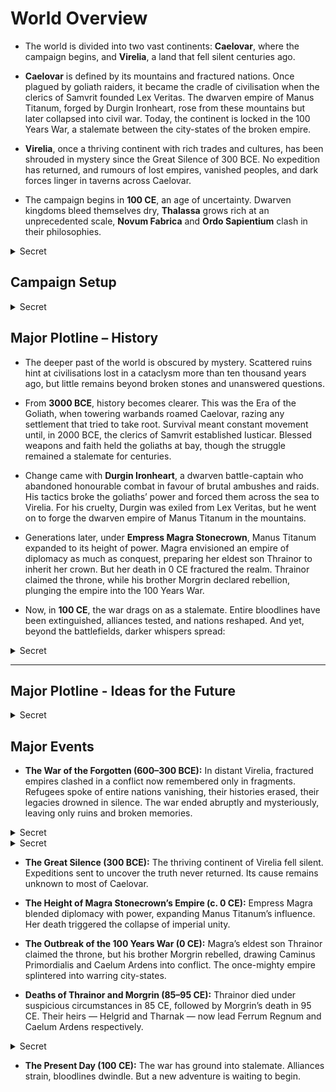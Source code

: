 ﻿# World Overview

- The world is divided into two vast continents: **Caelovar**, where the campaign begins, and **Virelia**, a land that fell silent centuries ago.

- **Caelovar** is defined by its mountains and fractured nations. Once plagued by goliath raiders, it became the cradle of civilisation when the clerics of Samvrit founded Lex Veritas. The dwarven empire of Manus Titanum, forged by Durgin Ironheart, rose from these mountains but later collapsed into civil war. Today, the continent is locked in the 100 Years War, a stalemate between the city-states of the broken empire.

- **Virelia**, once a thriving continent with rich trades and cultures, has been shrouded in mystery since the Great Silence of 300 BCE. No expedition has returned, and rumours of lost empires, vanished peoples, and dark forces linger in taverns across Caelovar.

- The campaign begins in **100 CE**, an age of uncertainty. Dwarven kingdoms bleed themselves dry, **Thalassa** grows rich at an unprecedented scale, **Novum Fabrica** and **Ordo Sapientium** clash in their philosophies.
<details data-secret="true"><summary>Secret</summary>
  Whispers of warforged spread once more across the seas — constructs outside the Wheel, tied to **Daraksha**’s pact with **Drazkul**. Their resurgence is a sign that the cycle may break again.

  The Triad of Balance — Samvrit, Ishvarael, and Varnesh — suspect Daraksha’s hand in their resurgence, but lack proof strong enough to justify divine judgment. The warforged schemata, relics of forbidden creation once sealed within Esochrein’s Vaults, were stolen by the Hollow Coin Syndicate at her unseen prompting.
  
  Each warforged carries a soul that should have returned to the Wheel — prisoners once taken by Drazkul Vurntash or victims captured by other warforged. Their bondage denies the Wheel its rhythm, slowly unbalancing life and death.
  
  As their numbers grow, the Triad feel the strain reverberate through the cosmos. Should the balance tip further, they may act as they once did at the end of the last age — unmaking the world to restore order.
</details>


## Campaign Setup

<details data-secret="true"><summary>Secret</summary>
  There will be two parallel campaigns running in the world. Two different parties of 6. 
  
  The Krome Team will be starting at level 10. Their character information is stored in Players.md

  The Watford Team will be starting at level 6. Their character information is stored in WatfordPlayers.md


</details>



## Major Plotline – History

- The deeper past of the world is obscured by mystery. Scattered ruins hint at civilisations lost in a cataclysm more than ten thousand years ago, but little remains beyond broken stones and unanswered questions.

- From **3000 BCE**, history becomes clearer. This was the Era of the Goliath, when towering warbands roamed Caelovar, razing any settlement that tried to take root. Survival meant constant movement until, in 2000 BCE, the clerics of Samvrit established Iusticar. Blessed weapons and faith held the goliaths at bay, though the struggle remained a stalemate for centuries.

- Change came with **Durgin Ironheart**, a dwarven battle-captain who abandoned honourable combat in favour of brutal ambushes and raids. His tactics broke the goliaths’ power and forced them across the sea to Virelia. For his cruelty, Durgin was exiled from Lex Veritas, but he went on to forge the dwarven empire of Manus Titanum in the mountains.

- Generations later, under **Empress Magra Stonecrown**, Manus Titanum expanded to its height of power. Magra envisioned an empire of diplomacy as much as conquest, preparing her eldest son Thrainor to inherit her crown. But her death in 0 CE fractured the realm. Thrainor claimed the throne, while his brother Morgrin declared rebellion, plunging the empire into the 100 Years War.

- Now, in **100 CE**, the war drags on as a stalemate. Entire bloodlines have been extinguished, alliances tested, and nations reshaped. And yet, beyond the battlefields, darker whispers spread:
<details data-secret="true"><summary>Secret</summary>
  Those who know the forbidden histories of the War of the Forgotten understand the truth. The Silence was not a natural calamity, but the aftermath of Drazkul Vurntash’s conquest. His warforged legions swept across Virelia, enslaving its people and binding their souls into iron shells.
  
  When the dirge cores that powered those legions began to fail, their hosts disintegrated and the freed spirits surged back into the Wheel, nearly tearing it apart. The Triad of Balance intervened — sealing Virelia in divine silence to contain the rupture.
  
  For four centuries, that silence has endured. No ship bound for Virelia has ever returned, their wrecks lost to the Sea of Dread or to the guardians that remain upon its shores. The re-emergence of warforged on Caelovar is not the return of survivors, but proof that the stolen schemata of their making have been found and used anew.

  The miners in the Badlands work against their will, trapped in debt to the Sildore Exchange, a Thalassan merchant bank turned predatory loan shark. To pay off their bondage, they extract rare earth metals sold by Ash & Ledger to the Hollow Coin Syndicate. These metals vanish overseas, feeding secret forges where warforged are made. Recently, some of these constructs have appeared in the 100 Years War, bolstering Tharnak Stonecrown’s forces.

  Khardek Stonecrown did not build a grand design so much as lash out in bitterness. Forever overshadowed by his siblings, he poisoned Magra and Thrainor not to claim their thrones but to see their legacies ruined. Retreating into Ferraria Tenebris, he steeped himself in spite and secrecy.

  Through reckless bargains such as the **Dustvale Accord**, Khardek bartered away fragments of Manus Titanum’s heritage for forbidden aid. It was this act of desperation that allowed **Drazkul Vurntash** to ferry the warforged across the sea. To Khardek, they were perfect weapons to wound Ferrum Regnum — silent, tireless, and underestimated, much as he himself had been.

  What he failed to grasp was that their resurgence threatened the Wheel itself. Souls bound into steel, denied their return, unravel the cosmic balance. In his pettiness, Khardek opened a door for chaos far greater than he could ever understand, his spite serving the designs of powers beyond his control.

  The existence of the warforged threatens the wheel. Souls that would be claimed and returned to the wheel are trapped in mechanical bodies. Even broken warforged that seem beyond repair have a dirge core that binds souls to the steel. As chaos builds, the gods start turning the wheel towards another reset in order to preserve the cosmic order. Chaos itself threatens the stability of the wheel. Daraksha's meddling is geared to destabilise the wheel. If the chaos she brings to the world gets to a level that the wheel cannot handle before another reset occurs, it will fall apart, tearing apart the cosmic order and allowing Daraksha to seize it and mould reality to her will.

  The Triad of Balance — Samvrit, Ishvarael, and Varnesh — stand apart from the rest of the pantheon. They alone can act directly if the Wheel falters, for their strength is bound to its turning rather than mortal worship. All other gods, even the mightiest, must work through the hands of mortals.

  Among them, Aurelion Threx trembles in secret. The warforged did not simply slaughter his zealots — they shattered the hierarchies and chains that sustained his stolen divinity. His empire of law was his altar, and its breaking has left him weakened. Yet to mortals he presents only fire and certainty, masking fear with the illusion of unbroken strength.
</details>

---

## Major Plotline - Ideas for the Future

<details data-secret="true"><summary>Secret</summary>

  The campaign ideas and log for the Watford Team will be stored in Watford_Log.md

  The campaign ideas and log for the Krome Team will be stored in Session_Log.md

</details>

## Major Events

- **The War of the Forgotten (600–300 BCE):** In distant Virelia, fractured empires clashed in a conflict now remembered only in fragments. Refugees spoke of entire nations vanishing, their histories erased, their legacies drowned in silence. The war ended abruptly and mysteriously, leaving only ruins and broken memories.
<details data-secret="true"><summary>Secret</summary>
  The War of the Forgotten was Virelia’s last great struggle before the Silence. Drazkul unleashed his warforged against Dominatus Rex, binding souls into steel to stave off collapse. Though he won battles, the war consumed his people, leaving only husks of once-great civilisations. Daraksha’s pact with him marked the desperate final act of a doomed continent.
</details>

<details data-secret="true"><summary>Secret</summary>

- **The Warforged and the Pact of Souls** During the desperate days of the Duergar exodus, Drazkul Vurntash forged a forbidden pact with the goddess Daraksha, who had herself sown the chaos that drove the refugees to ruin. In exchange for their salvation, Drazkul was taught to bind dying souls into mechanical vessels called Dirge Cores — devices that could power constructs of steel and stone. These souls, fractured and incomplete, became the first warforged. Their creation was not a triumph of artifice but a theft from death and the wheel itself. The Dirge Cores could not hold souls indefinitely; over time, the spirit fragments faded, leaving only echoes of pain and the mechanical reflex to obey. In the recent years, Ferraria Tenebris has traded with Drazkul to replicate or prolong the Dirge technology, seeking to make the constructs last longer. Yet even now, the warforged sometimes cry out fragments of their old lives — memories that surface and vanish like sparks in ash.


</details>

- **The Great Silence (300 BCE):** The thriving continent of Virelia fell silent. Expeditions sent to uncover the truth never returned. Its cause remains unknown to most of Caelovar.

- **The Height of Magra Stonecrown’s Empire (c. 0 CE):** Empress Magra blended diplomacy with power, expanding Manus Titanum’s influence. Her death triggered the collapse of imperial unity.

- **The Outbreak of the 100 Years War (0 CE):** Magra’s eldest son Thrainor claimed the throne, but his brother Morgrin rebelled, drawing Caminus Primordialis and Caelum Ardens into conflict. The once-mighty empire splintered into warring city-states.

- **Deaths of Thrainor and Morgrin (85–95 CE):** Thrainor died under suspicious circumstances in 85 CE, followed by Morgrin’s death in 95 CE. Their heirs — Helgrid and Tharnak — now lead Ferrum Regnum and Caelum Ardens respectively.
<details data-secret="true"><summary>Secret</summary>
  Both deaths were engineered by Khardek Stonecrown, who seeks to shatter the family legacy from within.
</details>

- **The Present Day (100 CE):** The war has ground into stalemate. Alliances strain, bloodlines dwindle. But a new adventure is waiting to begin.



